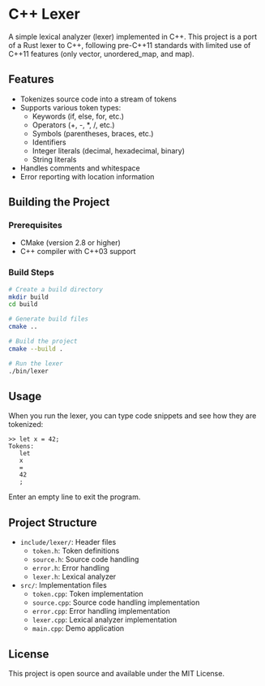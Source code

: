 # C++ Lexer

A simple lexical analyzer (lexer) implemented in C++. This project is a port of a Rust lexer to C++, following pre-C++11 standards with limited use of C++11 features (only vector, unordered_map, and map).

## Features

- Tokenizes source code into a stream of tokens
- Supports various token types:
  - Keywords (if, else, for, etc.)
  - Operators (+, -, *, /, etc.)
  - Symbols (parentheses, braces, etc.)
  - Identifiers
  - Integer literals (decimal, hexadecimal, binary)
  - String literals
- Handles comments and whitespace
- Error reporting with location information

## Building the Project

### Prerequisites

- CMake (version 2.8 or higher)
- C++ compiler with C++03 support

### Build Steps

```bash
# Create a build directory
mkdir build
cd build

# Generate build files
cmake ..

# Build the project
cmake --build .

# Run the lexer
./bin/lexer
```

## Usage

When you run the lexer, you can type code snippets and see how they are tokenized:

```
>> let x = 42;
Tokens:
   let
   x
   =
   42
   ;
```

Enter an empty line to exit the program.

## Project Structure

- `include/lexer/`: Header files
  - `token.h`: Token definitions
  - `source.h`: Source code handling
  - `error.h`: Error handling
  - `lexer.h`: Lexical analyzer
- `src/`: Implementation files
  - `token.cpp`: Token implementation
  - `source.cpp`: Source code handling implementation
  - `error.cpp`: Error handling implementation
  - `lexer.cpp`: Lexical analyzer implementation
  - `main.cpp`: Demo application

## License

This project is open source and available under the MIT License. 